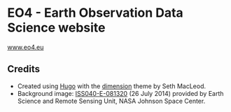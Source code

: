 # EO4 - Earth Observation Data Science website

www.eo4.eu

## Credits

+ Created using [Hugo](https://github.com/gohugoio/hugo) with the [dimension](https://themes.gohugo.io/dimension/) theme by Seth MacLeod.
+ Background image: [ISS040-E-081320](https://eol.jsc.nasa.gov/SearchPhotos/photo.pl?mission=ISS040&roll=E&frame=81320) (26 July 2014) provided by  Earth Science and Remote Sensing Unit, NASA Johnson Space Center.
